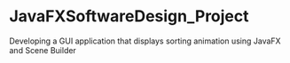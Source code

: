 # JavaFXSoftwareDesign_Project
Developing a GUI application that displays sorting animation using JavaFX and Scene Builder
